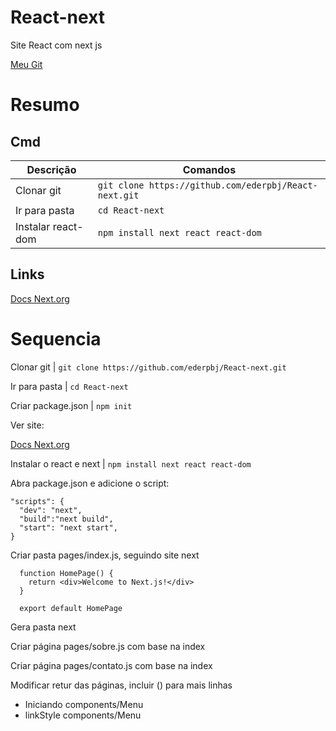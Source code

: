 # React-next
Site React com next js

[Meu Git](https://github.com/ederpbj/React-next)

# Resumo

## Cmd
Descrição | Comandos
-------|----------
Clonar git | `git clone https://github.com/ederpbj/React-next.git`
Ir para pasta | `cd React-next`
Instalar react-dom | `npm install next react react-dom`

## Links
[Docs Next.org](https://nextjs.org/docs/getting-started)

# Sequencia

Clonar git | `git clone https://github.com/ederpbj/React-next.git`

Ir para pasta | `cd React-next`

Criar package.json | `npm init`

Ver site: 

[Docs Next.org](https://nextjs.org/docs/getting-started)

Instalar o react e next  | `npm install next react react-dom`



Abra package.json e adicione o script: 
````
"scripts": {
  "dev": "next",
  "build":"next build",
  "start": "next start",
}
````

Criar pasta pages/index.js, seguindo site next
````
  function HomePage() {
    return <div>Welcome to Next.js!</div>
  }

  export default HomePage
````
Gera pasta next

Criar página pages/sobre.js com base na index

Criar página pages/contato.js com base na index

Modificar retur das páginas, incluir () para mais linhas

* Iniciando components/Menu
* linkStyle components/Menu